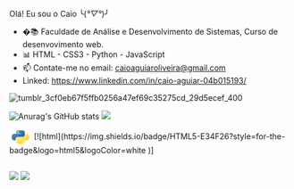 Olá! Eu sou o Caio ╰(*°▽°*)╯ 
- �📚 Faculdade de Análise e Desenvolvimento de Sistemas, Curso de desenvovimento web.
- 📊 HTML - CSS3 - Python - JavaScript
- 📫 Contate-me no email: caioaguiaroliveira@gmail.com
- Linked: https://www.linkedin.com/in/caio-aguiar-04b015193/

![tumblr_3cf0eb67f5ffb0256a47ef69c35275cd_29d5ecef_400](https://user-images.githubusercontent.com/88971985/129483945-e8ccd114-df28-40ee-80e5-2f5cc582594a.gif)


![Anurag's GitHub stats](https://github-readme-stats.vercel.app/api?username=caioaguiar1&show_icons=true&theme=dracula)
  <img height="180em" src="https://github-readme-stats.vercel.app/api/top-langs/?username=caioaguiar1&layout=compact&langs_count=7&theme=dracula"/>
  
  <img align="center" alt="caio-Python" height="30" width="40" src="https://raw.githubusercontent.com/devicons/devicon/master/icons/python/python-original.svg">
  [![html](https://img.shields.io/badge/HTML5-E34F26?style=for-the-badge&logo=html5&logoColor=white
  )]
  
  

##
 <a href="https://www.linkedin.com/in/caio-aguiar-764175218/" target="_blank"><img src="https://img.shields.io/badge/-LinkedIn-%230077B5?style=for-the-badge&logo=linkedin&logoColor=white" target="_blank"></a> 
   <a href = "mailto:contato@caioaguiaroliveira.com"><img src="https://img.shields.io/badge/-Gmail-%23333?style=for-the-badge&logo=gmail&logoColor=white" target="_blank"></a>
   







